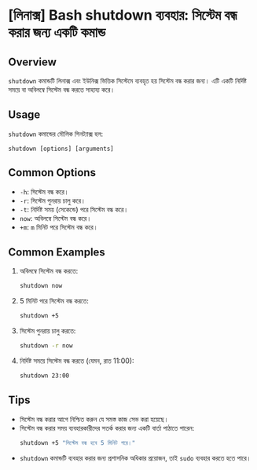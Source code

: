 # [লিনাক্স] Bash shutdown ব্যবহার: সিস্টেম বন্ধ করার জন্য একটি কমান্ড

## Overview
`shutdown` কমান্ডটি লিনাক্স এবং ইউনিক্স ভিত্তিক সিস্টেমে ব্যবহৃত হয় সিস্টেম বন্ধ করার জন্য। এটি একটি নির্দিষ্ট সময়ে বা অবিলম্বে সিস্টেম বন্ধ করতে সাহায্য করে।

## Usage
`shutdown` কমান্ডের মৌলিক সিনট্যাক্স হল:

```
shutdown [options] [arguments]
```

## Common Options
- `-h`: সিস্টেম বন্ধ করে।
- `-r`: সিস্টেম পুনরায় চালু করে।
- `-t`: নির্দিষ্ট সময় (সেকেন্ডে) পরে সিস্টেম বন্ধ করে।
- `now`: অবিলম্বে সিস্টেম বন্ধ করে।
- `+m`: `m` মিনিট পরে সিস্টেম বন্ধ করে।

## Common Examples
1. অবিলম্বে সিস্টেম বন্ধ করতে:
   ```bash
   shutdown now
   ```

2. 5 মিনিট পরে সিস্টেম বন্ধ করতে:
   ```bash
   shutdown +5
   ```

3. সিস্টেম পুনরায় চালু করতে:
   ```bash
   shutdown -r now
   ```

4. নির্দিষ্ট সময়ে সিস্টেম বন্ধ করতে (যেমন, রাত 11:00):
   ```bash
   shutdown 23:00
   ```

## Tips
- সিস্টেম বন্ধ করার আগে নিশ্চিত করুন যে সমস্ত কাজ সেভ করা হয়েছে।
- সিস্টেম বন্ধ করার সময় ব্যবহারকারীদের সতর্ক করার জন্য একটি বার্তা পাঠাতে পারেন:
  ```bash
  shutdown +5 "সিস্টেম বন্ধ হবে 5 মিনিট পরে।"
  ```
- `shutdown` কমান্ডটি ব্যবহার করার জন্য প্রশাসনিক অধিকার প্রয়োজন, তাই `sudo` ব্যবহার করতে হতে পারে।